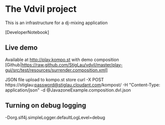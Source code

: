 # The Vdvil project

This is an infrastructure for a dj-mixing application

[DeveloperNotebook]

## Live demo
Available at http://play.kompo.st with demo composition [Github|https://raw.github.com/StigLau/vdvil/master/play-gui/src/test/resources/surrender.composition.xml]


JSON file upload to kompo.st store
curl -X POST https://stiglau:password@stiglau.cloudant.com/kompost/ -H "Content-Type: application/json" -d @JavazoneExample.composition.dvl.json

## Turning on debug logging
-Dorg.slf4j.simpleLogger.defaultLogLevel=debug